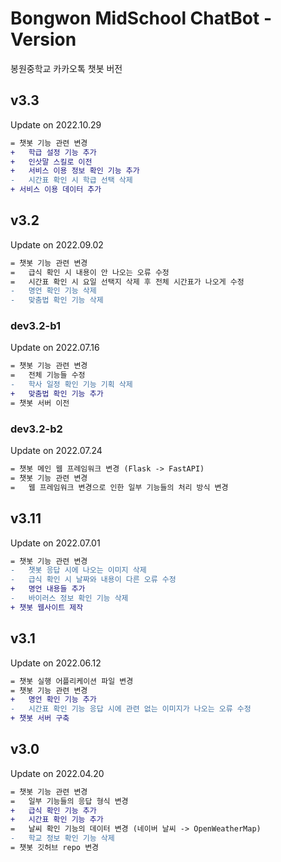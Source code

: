 # Bongwon MidSchool ChatBot - Version
봉원중학교 카카오톡 챗봇 버전

## v3.3
Update on 2022.10.29
```diff
= 챗봇 기능 관련 변경
+   학급 설정 기능 추가
+   인삿말 스킬로 이전
+   서비스 이용 정보 확인 기능 추가
-   시간표 확인 시 학급 선택 삭제
+ 서비스 이용 데이터 추가
```

## v3.2
Update on 2022.09.02
```diff
= 챗봇 기능 관련 변경
=   급식 확인 시 내용이 안 나오는 오류 수정
=   시간표 확인 시 요일 선택지 삭제 후 전체 시간표가 나오게 수정
-   명언 확인 기능 삭제
-   맞춤법 확인 기능 삭제
```

### dev3.2-b1
Update on 2022.07.16
```diff
= 챗봇 기능 관련 변경
=   전체 기능들 수정
-   학사 일정 확인 기능 기획 삭제
+   맞춤법 확인 기능 추가
= 챗봇 서버 이전
```

### dev3.2-b2
Update on 2022.07.24
```diff
= 챗봇 메인 웹 프레임워크 변경 (Flask -> FastAPI)
= 챗봇 기능 관련 변경
=   웹 프레임워크 변경으로 인한 일부 기능들의 처리 방식 변경
```

## v3.11
Update on 2022.07.01
```diff
= 챗봇 기능 관련 변경
-   챗봇 응답 시에 나오는 이미지 삭제
-   급식 확인 시 날짜와 내용이 다른 오류 수정
+   명언 내용들 추가
-   바이러스 정보 확인 기능 삭제
+ 챗봇 웹사이트 제작
```

## v3.1
Update on 2022.06.12
```diff
= 챗봇 실행 어플리케이션 파일 변경
= 챗봇 기능 관련 변경
+   명언 확인 기능 추가
-   시간표 확인 기능 응답 시에 관련 없는 이미지가 나오는 오류 수정
+ 챗봇 서버 구축
```

## v3.0
Update on 2022.04.20
```diff
= 챗봇 기능 관련 변경
=   일부 기능들의 응답 형식 변경
+   급식 확인 기능 추가
+   시간표 확인 기능 추가
=   날씨 확인 기능의 데이터 변경 (네이버 날씨 -> OpenWeatherMap)
-   학교 정보 확인 기능 삭제
= 챗봇 깃허브 repo 변경
```